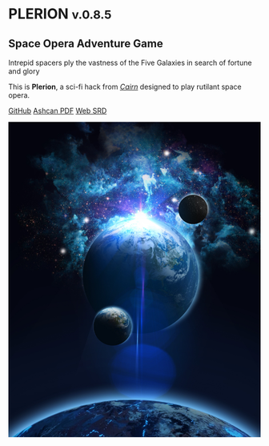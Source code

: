 <!-- _coverpage.md -->

# PLERION <small>v.0.8.5</small>

## Space Opera Adventure Game

Intrepid spacers ply the vastness of the Five Galaxies in search of fortune and glory

This is **Plerion**, a sci-fi hack from [*Cairn*](https://cairnrpg.com) designed to play rutilant space opera.

[GitHub](https://github.com/zeruhur/plerion/)
[Ashcan PDF](https://zeruhur.itch.io/plerion)
[Web SRD](/000_introduction.md)


<!-- background image -->

![](/_assets/space-6069115.jpg)